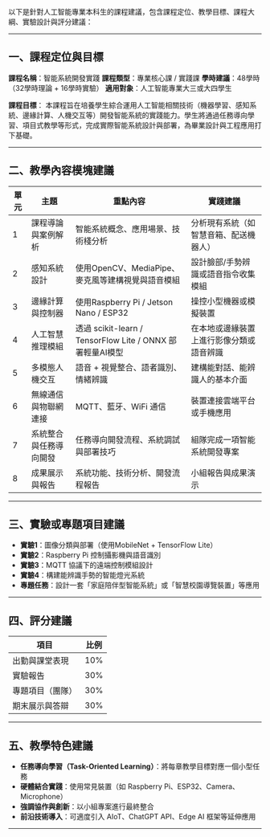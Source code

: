 以下是針對人工智能專業本科生的課程建議，包含課程定位、教學目標、課程大綱、實驗設計與評分建議：

---

## 一、課程定位與目標

**課程名稱**：智能系統開發實踐
**課程類型**：專業核心課 / 實踐課
**學時建議**：48學時（32學時理論 + 16學時實驗）
**適用對象**：人工智能專業大三或大四學生

**課程目標**：
本課程旨在培養學生綜合運用人工智能相關技術（機器學習、感知系統、邊緣計算、人機交互等）開發智能系統的實踐能力。學生將通過任務導向學習、項目式教學等形式，完成實際智能系統設計與部署，為畢業設計與工程應用打下基礎。

---

## 二、教學內容模塊建議

| 單元 | 主題          | 重點內容                                              | 實踐建議                 |
| -- | ----------- | ------------------------------------------------- | -------------------- |
| 1  | 課程導論與案例解析   | 智能系統概念、應用場景、技術棧分析                                 | 分析現有系統（如智慧音箱、配送機器人）  |
| 2  | 感知系統設計      | 使用OpenCV、MediaPipe、麥克風等建構視覺與語音模組                  | 設計臉部/手勢辨識或語音指令收集模組   |
| 3  | 邊緣計算與控制器    | 使用Raspberry Pi / Jetson Nano / ESP32              | 操控小型機器或模擬裝置          |
| 4  | 人工智慧推理模組    | 透過 scikit-learn / TensorFlow Lite / ONNX 部署輕量AI模型 | 在本地或邊緣裝置上進行影像分類或語音辨識 |
| 5  | 多模態人機交互     | 語音 + 視覺整合、語者識別、情緒辨識                               | 建構能對話、能辨識人的基本介面      |
| 6  | 無線通信與物聯網連接  | MQTT、藍牙、WiFi 通信                                   | 裝置連接雲端平台或手機應用        |
| 7  | 系統整合與任務導向開發 | 任務導向開發流程、系統調試與部署技巧                                | 組隊完成一項智能系統開發專案       |
| 8  | 成果展示與報告     | 系統功能、技術分析、開發流程報告                                  | 小組報告與成果演示            |

---

## 三、實驗或專題項目建議

* **實驗1**：圖像分類與部署（使用MobileNet + TensorFlow Lite）
* **實驗2**：Raspberry Pi 控制攝影機與語音識別
* **實驗3**：MQTT 協議下的遠端控制模組設計
* **實驗4**：構建能辨識手勢的智能燈光系統
* **專題任務**：設計一套「家庭陪伴型智能系統」或「智慧校園導覽裝置」等應用

---

## 四、評分建議

| 項目       | 比例  |
| -------- | --- |
| 出勤與課堂表現  | 10% |
| 實驗報告     | 30% |
| 專題項目（團隊） | 30% |
| 期末展示與答辯  | 30% |

---

## 五、教學特色建議

* **任務導向學習（Task-Oriented Learning）**：將每章教學目標對應一個小型任務
* **硬體結合實踐**：使用常見裝置（如 Raspberry Pi、ESP32、Camera、Microphone）
* **強調協作與創新**：以小組專案進行最終整合
* **前沿技術導入**：可適度引入 AIoT、ChatGPT API、Edge AI 框架等延伸應用

---

